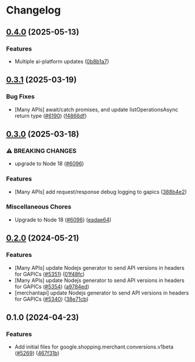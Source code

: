 # Changelog

## [0.4.0](https://github.com/googleapis/google-cloud-node/compare/conversions-v0.3.1...conversions-v0.4.0) (2025-05-13)


### Features

* Multiple ai-platform updates ([0b8b1a7](https://github.com/googleapis/google-cloud-node/commit/0b8b1a75f33bdf94000321d239834b9b10757862))

## [0.3.1](https://github.com/googleapis/google-cloud-node/compare/conversions-v0.3.0...conversions-v0.3.1) (2025-03-19)


### Bug Fixes

* [Many APIs] await/catch promises, and update listOperationsAsync return type ([#6190](https://github.com/googleapis/google-cloud-node/issues/6190)) ([f4866df](https://github.com/googleapis/google-cloud-node/commit/f4866dfa6ab481163150f54928a9857d2dfef948))

## [0.3.0](https://github.com/googleapis/google-cloud-node/compare/conversions-v0.2.0...conversions-v0.3.0) (2025-03-18)


### ⚠ BREAKING CHANGES

* upgrade to Node 18 ([#6096](https://github.com/googleapis/google-cloud-node/issues/6096))

### Features

* [Many APIs] add request/response debug logging to gapics ([388b4e2](https://github.com/googleapis/google-cloud-node/commit/388b4e20329b7f6fc0dd061dddff573c45104213))


### Miscellaneous Chores

* Upgrade to Node 18 ([#6096](https://github.com/googleapis/google-cloud-node/issues/6096)) ([eadae64](https://github.com/googleapis/google-cloud-node/commit/eadae64d54e07aa2c65097ea52e65008d4e87436))

## [0.2.0](https://github.com/googleapis/google-cloud-node/compare/conversions-v0.1.0...conversions-v0.2.0) (2024-05-21)


### Features

* [Many APIs] update Nodejs generator to send API versions in headers for GAPICs ([#5351](https://github.com/googleapis/google-cloud-node/issues/5351)) ([01f48fc](https://github.com/googleapis/google-cloud-node/commit/01f48fce63ec4ddf801d59ee2b8c0db9f6fb8372))
* [Many APIs] update Nodejs generator to send API versions in headers for GAPICs ([#5354](https://github.com/googleapis/google-cloud-node/issues/5354)) ([a9784ed](https://github.com/googleapis/google-cloud-node/commit/a9784ed3db6ee96d171762308bbbcd57390b6866))
* [merchantapi] update Nodejs generator to send API versions in headers for GAPICs ([#5340](https://github.com/googleapis/google-cloud-node/issues/5340)) ([38e71cb](https://github.com/googleapis/google-cloud-node/commit/38e71cbedcacd83d04a2e6ce1cc3b1c8b2d26a15))

## 0.1.0 (2024-04-23)


### Features

* Add initial files for google.shopping.merchant.conversions.v1beta ([#5269](https://github.com/googleapis/google-cloud-node/issues/5269)) ([467f31b](https://github.com/googleapis/google-cloud-node/commit/467f31b6236e725a197ce33d30446afde98ba402))
